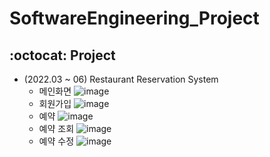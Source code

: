 # SoftwareEngineering_Project

## :octocat: Project
- (2022.03 ~ 06) Restaurant Reservation System 
  - 메인화면
  ![image](https://github.com/limbaba1120/SoftwareEngineering_Project/assets/102224840/82a993b8-6590-4576-8b97-2596245f9398)
  - 회원가입
  ![image](https://github.com/limbaba1120/SoftwareEngineering_Project/assets/102224840/8a126b18-6fae-4f1b-ad9e-d51d66645541)
  - 예약
  ![image](https://github.com/limbaba1120/SoftwareEngineering_Project/assets/102224840/2d1263d3-59e0-43ef-877e-301fc9ad3fe2)
  - 예약 조회
  ![image](https://github.com/limbaba1120/SoftwareEngineering_Project/assets/102224840/e458e437-59c7-4776-9b96-5114a4d6f44d)
  - 예약 수정
  ![image](https://github.com/limbaba1120/SoftwareEngineering_Project/assets/102224840/0934ffd9-b1d3-4312-8afe-312ef09c66bd)

